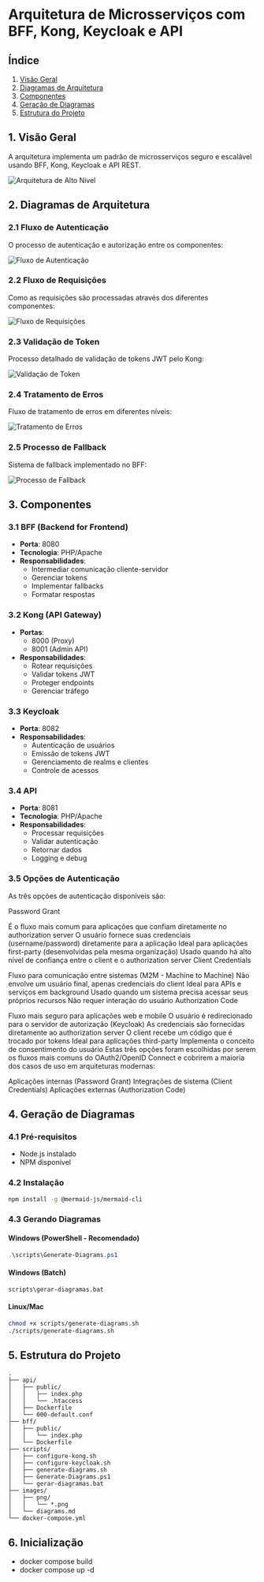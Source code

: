 # Arquitetura de Microsserviços com BFF, Kong, Keycloak e API

## Índice
1. [Visão Geral](#1-visão-geral)
2. [Diagramas de Arquitetura](#2-diagramas-de-arquitetura)
3. [Componentes](#3-componentes)
4. [Geração de Diagramas](#4-geração-de-diagramas)
5. [Estrutura do Projeto](#5-estrutura-do-projeto)

## 1. Visão Geral
A arquitetura implementa um padrão de microsserviços seguro e escalável usando BFF, Kong, Keycloak e API REST.

![Arquitetura de Alto Nível](./images/png/high-level-architecture.png)

## 2. Diagramas de Arquitetura

### 2.1 Fluxo de Autenticação
O processo de autenticação e autorização entre os componentes:

![Fluxo de Autenticação](./images/png/authentication-flow.png)

### 2.2 Fluxo de Requisições
Como as requisições são processadas através dos diferentes componentes:

![Fluxo de Requisições](./images/png/request-flow.png)

### 2.3 Validação de Token
Processo detalhado de validação de tokens JWT pelo Kong:

![Validação de Token](./images/png/token-validation-flow.png)

### 2.4 Tratamento de Erros
Fluxo de tratamento de erros em diferentes níveis:

![Tratamento de Erros](./images/png/error-handling-flow.png)

### 2.5 Processo de Fallback
Sistema de fallback implementado no BFF:

![Processo de Fallback](./images/png/fallback-flow.png)

## 3. Componentes

### 3.1 BFF (Backend for Frontend)
- **Porta**: 8080
- **Tecnologia**: PHP/Apache
- **Responsabilidades**:
  - Intermediar comunicação cliente-servidor
  - Gerenciar tokens
  - Implementar fallbacks
  - Formatar respostas

### 3.2 Kong (API Gateway)
- **Portas**: 
  - 8000 (Proxy)
  - 8001 (Admin API)
- **Responsabilidades**:
  - Rotear requisições
  - Validar tokens JWT
  - Proteger endpoints
  - Gerenciar tráfego

### 3.3 Keycloak
- **Porta**: 8082
- **Responsabilidades**:
  - Autenticação de usuários
  - Emissão de tokens JWT
  - Gerenciamento de realms e clientes
  - Controle de acessos

### 3.4 API
- **Porta**: 8081
- **Tecnologia**: PHP/Apache
- **Responsabilidades**:
  - Processar requisições
  - Validar autenticação
  - Retornar dados
  - Logging e debug

### 3.5 Opções de Autenticação
As três opções de autenticação disponíveis são:

Password Grant

É o fluxo mais comum para aplicações que confiam diretamente no authorization server
O usuário fornece suas credenciais (username/password) diretamente para a aplicação
Ideal para aplicações first-party (desenvolvidas pela mesma organização)
Usado quando há alto nível de confiança entre o client e o authorization server
Client Credentials

Fluxo para comunicação entre sistemas (M2M - Machine to Machine)
Não envolve um usuário final, apenas credenciais do client
Ideal para APIs e serviços em background
Usado quando um sistema precisa acessar seus próprios recursos
Não requer interação do usuário
Authorization Code

Fluxo mais seguro para aplicações web e mobile
O usuário é redirecionado para o servidor de autorização (Keycloak)
As credenciais são fornecidas diretamente ao authorization server
O client recebe um código que é trocado por tokens
Ideal para aplicações third-party
Implementa o conceito de consentimento do usuário
Estas três opções foram escolhidas por serem os fluxos mais comuns do OAuth2/OpenID Connect e cobrirem a maioria dos casos de uso em arquiteturas modernas:

Aplicações internas (Password Grant)
Integrações de sistema (Client Credentials)
Aplicações externas (Authorization Code)

## 4. Geração de Diagramas

### 4.1 Pré-requisitos
- Node.js instalado
- NPM disponível

### 4.2 Instalação
```bash
npm install -g @mermaid-js/mermaid-cli
```

### 4.3 Gerando Diagramas

#### Windows (PowerShell - Recomendado)
```powershell
.\scripts\Generate-Diagrams.ps1
```

#### Windows (Batch)
```batch
scripts\gerar-diagramas.bat
```

#### Linux/Mac
```bash
chmod +x scripts/generate-diagrams.sh
./scripts/generate-diagrams.sh
```

## 5. Estrutura do Projeto

```plaintext
.
├── api/
│   ├── public/
│   │   ├── index.php
│   │   └── .htaccess
│   ├── Dockerfile
│   └── 000-default.conf
├── bff/
│   ├── public/
│   │   └── index.php
│   └── Dockerfile
├── scripts/
│   ├── configure-kong.sh
│   ├── configure-keycloak.sh
│   ├── generate-diagrams.sh
│   ├── Generate-Diagrams.ps1
│   └── gerar-diagramas.bat
├── images/
│   ├── png/
│   │   └── *.png
│   └── diagrams.md
└── docker-compose.yml
```

## 6. Inicialização
- docker compose build
- docker compose up -d
